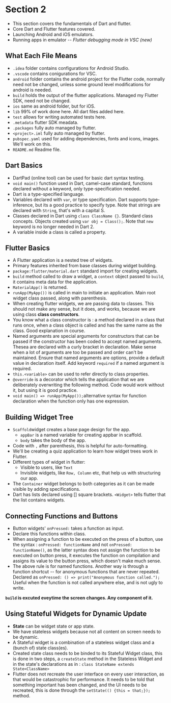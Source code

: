 # Section 2

- This section covers the fundamentals of Dart and flutter.
- Core Dart and Flutter features covered.
- Launching Android and iOS emulators.
- Running apps in emulator -- *Flutter debugging mode in VSC (new)*

## What Each File Means

- ```.idea``` folder contains configurations for Android Studio.
- ```.vscode``` contains conigurations for VSC.
- ```android``` folder contains the android project for the Flutter code, normally need not be changed, unless some ground level modifications for android is needed.
- ```build``` holds the output of the flutter applications. Managed my Flutter SDK, need not be changed.
- ```ios``` same as android folder, but for iOS.
- ```lib``` 99% of work done here. All dart files added here.
- ```test``` allows for writing automated tests here.
- ```.metadata``` flutter SDK meadata.
- ```.packages``` fully auto managed by flutter.
- ```<project>.iml``` fully auto managed by flutter.
- ```pubspec.yaml``` used for adding dependencies, fonts and icons, images. We'll work on this.
- ```README.md``` Readme file.

## Dart Basics

- DartPad (online tool) can be used for basic dart syntax testing.
- ```void main()``` function used in Dart, camel-case standard, functions declared without a keyword, only type-specification needed.
- Dart is a type-specified language.
- Variables declared with ```var```, or type specification. Dart supports type-inference, but its a good practice to specify type. Note that strings are declared with ```String```, that's with a capital S.
- Classes declared in Dart using ```class ClassName {}```. Standard class concepts. Objects created using ```var obj = Class();```. Note that ```new``` keyword is no longer needed in Dart 2.
- A variable inside a class is called a property.

## Flutter Basics

- A Flutter application is a nested tree of widgets.
- Primary features inherited from base classes during widget building.
- ```package:flutter/material.dart``` standard import for creating widgets.
- ```build``` method called to draw a widget, a ```context``` object passed to ```build```, it contains meta data for the application.
- ```MaterialApp()``` is returned.
- ```runApp(MyApp())``` is called in main to initiate an application. Main root widget class passed, along with parenthesis.
- When creating flutter widgets, we are passing data to classes. This should not make any sense, but it does, and works, because we are using class **class constructors**.
- You know what a class constructor is : a method declared in a class that runs once, when a class object is called and has the same name as the class. Good explanation in course.
- Named arguments are special arguments for constructors that can be passed if the constructor has been coded to accept named arguments. Thesea are declared with a curly bracket in declaration. Make sense when a lot of arguments are too be passed and order can't be maintained. Ensure that named arguments are options, provide a default value in declaration itself. Add keyword ```required``` if a named argument is required.
- ```this.<variable>``` can be used to refer directly to class properties.
- ```@override``` is a decorator which tells the application that we are deliberately overwriting the following method. Code would work without it, but using it is good practice.
- ```void main() => runApp(MyApp());```alternative syntax for function declaration when the function only has one expression.

## Building Widget Tree

- ```Scaffold```widget creates a base page design for the app.
  - ```appBar``` is a named variable for creating appbar in scaffold.
  - ```body``` takes the body of the app.
- Code with `,` after parenthesis, this is helpful for auto-formatting.
- We'll be creating a quiz application to learn how widget trees work in Flutter.
- Different types of widget in flutter:
  - Visible to users, like ```Text```
  - Invisible widgets, like ```Row, Column``` etc, that help us with structuring our app.
- The ```Container``` widget belongs to both categories as it can be made visible by adding specifications.
- Dart has lists declared using [] square brackets. ```<Widget>``` tells flutter that the list contains widgets.

## Connecting Functions and Buttons

- Button widgets' ```onPressed:``` takes a function as input.
- Declare this functions within class.
- When assigning a function to be executed on the press of a button, use the syntax : ```onPressed: functionName``` and not ```onPressed: functionName()```, as the latter syntax does not assign the function to be executed on button press, it executes the function on compilation and assigns its value to the button press, which doesn't make much sense.
- The above rule is for named functions. Another way is through a function shortcut -- for anonymous functions that are never repeated. Declared as ```onPressed: () => print("Anonymous function called.");``` Useful when the function is not called anywhere else, and is not ugly to write.

**```build``` is excuted eveytime the screen changes. Any component of it.**

## Using Stateful Widgets for Dynamic Update

- **State** can be widget state or app state.
- We have stateless widgets because not all content on screen needs to be dynamic.
- A Stateful widget is a combination of a stateless widget class and a (bunch of) state class(es).
- Created state class needs to be binded to its Stateful Widget class, this is done in two steps, a ```createState``` method in the Stateless Widget and in the state's declarations as in  : ```class StateName extends State<ClassName>```
- Flutter does not recreate the user interface on every user interaction, as that would be catastrophic for performance. It needs to be told that something important has been changed, and the UI needs to be recreated, this is done through the ```setState(() {this = that;});``` method. 